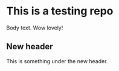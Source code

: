 # This is a testing repo

Body text.
Wow lovely!

## New header

This is something under the new header.
